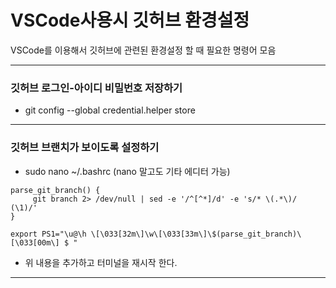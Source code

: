 # VSCode사용시 깃허브 환경설정
VSCode를 이용해서 깃허브에 관련된 환경설정 할 때 필요한 명령어 모음   

---

### 깃허브 로그인-아이디 비밀번호 저장하기
* git config --global credential.helper store

---

### 깃허브 브랜치가 보이도록 설정하기
* sudo nano ~/.bashrc
(nano 말고도 기타 에디터 가능)   
```
parse_git_branch() {
     git branch 2> /dev/null | sed -e '/^[^*]/d' -e 's/* \(.*\)/ (\1)/'
}

export PS1="\u@\h \[\033[32m\]\w\[\033[33m\]\$(parse_git_branch)\[\033[00m\] $ "
```
* 위 내용을 추가하고 터미널을 재시작 한다.
---
